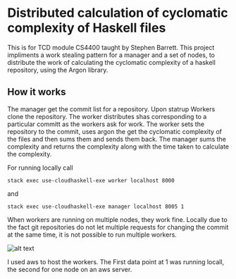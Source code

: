 # Distributed calculation of cyclomatic complexity of Haskell files

This is for TCD module CS4400 taught by Stephen Barrett. This project impliments a work stealing pattern for a manager and a set of nodes, to distribute the work of calculating the cyclomatic complexity of a haskell repository, using the Argon library. 

## How it works

The manager get the commit list for a repository. Upon statrup Workers clone the repository. The worker distributes shas corresponding to a particular committ as the workers ask for work. The worker sets the repository to the commit, uses argon the get the cyclomatic complexity of the files and then sums them and sends them back. The manager sums the complexity and returns the complexity along with the time taken to calculate the complexity.

For running locally call

```
stack exec use-cloudhaskell-exe worker localhost 8000
```

and 

```
stack exec use-cloudhaskell-exe manager localhost 8005 1
```

When workers are running on multiple nodes, they work fine. Locally due to the fact git repositories do not let multiple requests for changing the commit at the same time, it is not possible to run multiple workers.



![alt text](https://ibb.co/hkGNs6)


I used aws to host the workers. The First data point at 1 was running locall, the second for one node on an aws server.

